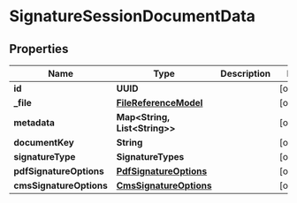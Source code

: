 

# SignatureSessionDocumentData


## Properties

| Name | Type | Description | Notes |
|------------ | ------------- | ------------- | -------------|
|**id** | **UUID** |  |  [optional] |
|**_file** | [**FileReferenceModel**](FileReferenceModel.md) |  |  [optional] |
|**metadata** | **Map&lt;String, List&lt;String&gt;&gt;** |  |  [optional] |
|**documentKey** | **String** |  |  [optional] |
|**signatureType** | **SignatureTypes** |  |  [optional] |
|**pdfSignatureOptions** | [**PdfSignatureOptions**](PdfSignatureOptions.md) |  |  [optional] |
|**cmsSignatureOptions** | [**CmsSignatureOptions**](CmsSignatureOptions.md) |  |  [optional] |



